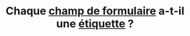 ---
title: Chaque [champ de formulaire](#champ-de-saisie-de-formulaire) a-t-il une [étiquette](#etiquette-de-champ-de-formulaire) ?
---